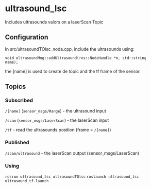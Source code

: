 # ultrasound_lsc
Includes ultrasounds valors on a laserScan Topic

## Configuration
In src/ultrasoundTOlsc_node.cpp, include the ultrasounds using:

`void ultrasoundMng::addUltrasound(ros::NodeHandle *n, std::string name);`

the [name] is used to create de topic and the tf frame of the sensor.

## Topics

### Subscribed
`/[name]` (`sensor_msgs/Range`) - the ultrasound input

`/scan` (`sensor_msgs/LaserScan`)  - the laserScan input

`/tf` - read the ultrasounds position (frame = `/[name]`)

### Published
`/scan/ultrasound` - the laserScan output (sensor_msgs/LaserScan) 

### Using
`rosrun ultrasound_lsc ultrasoundTOlsc`
`roslaunch ultrasound_lsc ultrasound_tf.launch`
